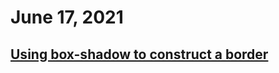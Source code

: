 # June 17, 2021

## [Using box-shadow to construct a border](https://www.codementor.io/@michelre/using-box-shadow-to-construct-a-border-ex0rpxvng)
